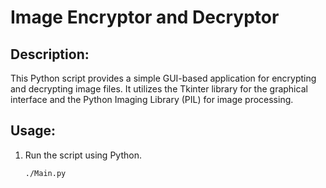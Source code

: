 # Image Encryptor and Decryptor

## Description:

This Python script provides a simple GUI-based application for encrypting and decrypting image files. It utilizes the Tkinter library for the graphical interface and the Python Imaging Library (PIL) for image processing.

## Usage:

1. Run the script using Python.
   ```bash
   ./Main.py
